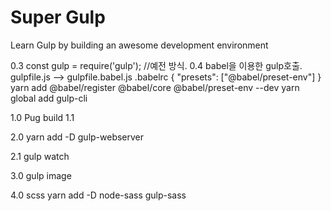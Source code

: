# Super Gulp

Learn Gulp by building an awesome development environment


0.3 const gulp = require('gulp'); //예전 방식.
0.4 babel을 이용한 gulp호출.
gulpfile.js --> gulpfile.babel.js
.babelrc
    {
        "presets": ["@babel/preset-env"]
    }
yarn add @babel/register @babel/core @babel/preset-env --dev
yarn global add gulp-cli


1.0 Pug build
1.1

2.0
yarn add -D gulp-webserver

2.1 
gulp watch

3.0
gulp image

4.0
scss
yarn add -D node-sass gulp-sass
